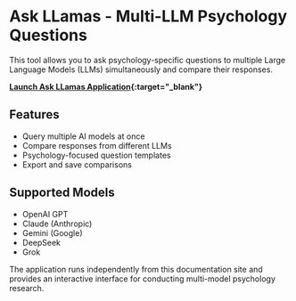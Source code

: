 # Ask LLamas - Multi-LLM Psychology Questions

This tool allows you to ask psychology-specific questions to multiple Large Language Models (LLMs) simultaneously and compare their responses.

**[Launch Ask LLamas Application](../ask-llamas/){:target="_blank"}**

## Features

- Query multiple AI models at once
- Compare responses from different LLMs
- Psychology-focused question templates
- Export and save comparisons

## Supported Models

- OpenAI GPT
- Claude (Anthropic)
- Gemini (Google)
- DeepSeek
- Grok

The application runs independently from this documentation site and provides an interactive interface for conducting multi-model psychology research.
